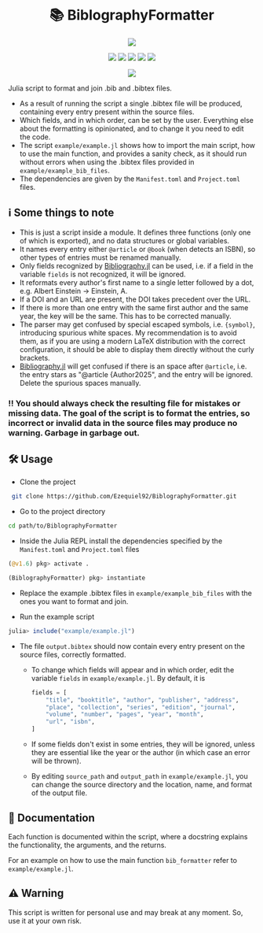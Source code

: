<div align="center">
    <h1>📚 BiblographyFormatter</h1>
</div>

<p align="center">
    <a href="https://julialang.org"><img src="https://forthebadge.com/images/badges/made-with-julia.svg"></a>
</p>

<p align="center">
        <a href="https://codecov.io/github/Ezequiel92/BiblographyFormatter?branch=main"><img src="https://img.shields.io/codecov/c/github/Ezequiel92/BiblographyFormatter?style=flat&logo=Codecov&labelColor=2B2D2F"></a>
        <a href="https://github.com/Ezequiel92/BiblographyFormatter/actions"><img src="https://img.shields.io/github/workflow/status/Ezequiel92/BiblographyFormatter/Continuous%20integration?style=flat&logo=GitHub&labelColor=2B2D2F"></a>
        <a href="https://github.com/Ezequiel92/BiblographyFormatter/blob/main/LICENSE"><img src="https://img.shields.io/github/license/Ezequiel92/BiblographyFormatter?style=flat&logo=GNU&labelColor=2B2D2F"></a>
        <a href="https://www.codefactor.io/repository/github/ezequiel92/biblographyformatter"><img src="https://img.shields.io/codefactor/grade/github/ezequiel92/biblographyformatter?style=flat&logo=CodeFactor&labelColor=2B2D2F"></a>
      <a href="mailto:elozano@df.uba.ar"><img src="https://img.shields.io/maintenance/yes/2021?style=flat"></a>
</p>

<p align="center">
    <a href="https://open.vscode.dev/Ezequiel92/BiblographyFormatter"><img src="https://open.vscode.dev/badges/open-in-vscode.svg"></a>
</p>

Julia script to format and join .bib and .bibtex files.

- As a result of running the script a single .bibtex file will be produced, containing every entry present within the source files. 
- Which fields, and in which order, can be set by the user. Everything else about the formatting is opinionated, and to change it you need to edit the code.
- The script `example/example.jl` shows how to import the main script, how to use the main function, and provides a sanity check, as it should run without errors when using the .bibtex files provided in `example/example_bib_files`.
- The dependencies are given by the `Manifest.toml` and `Project.toml` files.

## ℹ️ Some things to note

- This is just a script inside a module. It defines three functions (only one of which is exported), and no data structures or global variables.
- It names every entry either `@article` or `@book` (when detects an ISBN), so other types of entries must be renamed manually.
- Only fields recognized by [Bibliography.jl](https://github.com/Humans-of-Julia/Bibliography.jl) can be used, i.e. if a field in the variable `fields` is not recognized, it will be ignored.
- It reformats every author's first name to a single letter followed by a dot, e.g. Albert Einstein -> Einstein, A.
- If a DOI and an URL are present, the DOI takes precedent over the URL.
- If there is more than one entry with the same first author and the same year, the key will be the same. This has to be corrected manually.
- The parser may get confused by special escaped symbols, i.e. `{symbol}`, introducing spurious white spaces. My recommendation is to avoid them, as if you are using a modern LaTeX distribution with the correct configuration, it should be able to display them directly without the curly brackets.
- [Bibliography.jl](https://github.com/Humans-of-Julia/Bibliography.jl) will get confused if there is an space after `@article`, i.e. the entry stars as "@article {Author2025", and the entry will be ignored. Delete the spurious spaces manually.

### ‼️ You should always check the resulting file for mistakes or missing data. The goal of the script is to format the entries, so incorrect or invalid data in the source files may produce no warning. Garbage in garbage out.

## 🛠️ Usage

- Clone the project

```bash
 git clone https://github.com/Ezequiel92/BiblographyFormatter.git
```

- Go to the project directory

```bash
cd path/to/BiblographyFormatter
```

- Inside the Julia REPL install the dependencies specified by the `Manifest.toml` and `Project.toml` files

```julia
(@v1.6) pkg> activate .

(BiblographyFormatter) pkg> instantiate
```

- Replace the example .bibtex files in `example/example_bib_files` with the ones you want to format and join.

- Run the example script

```julia
julia> include("example/example.jl")
```

- The file `output.bibtex` should now contain every entry present on the source files, correctly formatted.

  - To change which fields will appear and in which order, edit the variable `fields` in `example/example.jl`. By default, it is

    ```julia
    fields = [
        "title", "booktitle", "author", "publisher", "address", 
        "place", "collection", "series", "edition", "journal", 
        "volume", "number", "pages", "year", "month",
        "url", "isbn",
    ]
    ```

  - If some fields don't exist in some entries, they will be ignored, unless they are essential like the year or the author (in which case an error will be thrown).

  - By editing `source_path` and `output_path` in `example/example.jl`, you can change the source directory and the location, name, and format of the output file.

## 📘 Documentation

Each function is documented within the script, where a docstring explains the functionality, the arguments, and the returns.

For an example on how to use the main function `bib_formatter` refer to `example/example.jl`.

## ⚠️ Warning

This script is written for personal use and may break at any moment. So, use it at your own risk.
